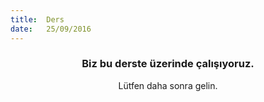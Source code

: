 ```yaml
---
title:  Ders
date:   25/09/2016
---
```


### <center>Biz bu derste üzerinde çalışıyoruz.</center>
<center>Lütfen daha sonra gelin.</center>